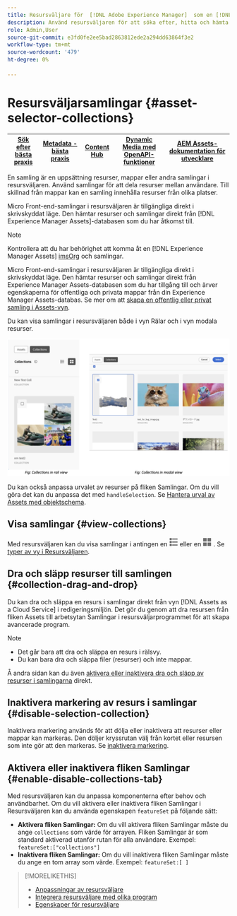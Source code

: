 ```yaml
---
title: Resursväljare för  [!DNL Adobe Experience Manager]  som en [!DNL Cloud Service]
description: Använd resursväljaren för att söka efter, hitta och hämta resursers metadata och återgivningar i programmet.
role: Admin,User
source-git-commit: e3fd0fe2ee5bad2863812ede2a294dd63864f3e2
workflow-type: tm+mt
source-wordcount: '479'
ht-degree: 0%

---
```



# Resursväljarsamlingar {#asset-selector-collections}

| [Sök efter bästa praxis](/help/assets/search-best-practices.md) | [Metadata - bästa praxis](/help/assets/metadata-best-practices.md) | [Content Hub](/help/assets/product-overview.md) | [Dynamic Media med OpenAPI-funktioner](/help/assets/dynamic-media-open-apis-overview.md) | [AEM Assets-dokumentation för utvecklare](https://developer.adobe.com/experience-cloud/experience-manager-apis/) |
| ------------- | --------------------------- |---------|----|-----|

En samling är en uppsättning resurser, mappar eller andra samlingar i resursväljaren. Använd samlingar för att dela resurser mellan användare. Till skillnad från mappar kan en samling innehålla resurser från olika platser.

Micro Front-end-samlingar i resursväljaren är tillgängliga direkt i skrivskyddat läge. Den hämtar resurser och samlingar direkt från [!DNL Experience Manager Assets]-databasen som du har åtkomst till.

>[!NOTE]
>
>Kontrollera att du har behörighet att komma åt en [!DNL Experience Manager Assets] [imsOrg](/help/assets/asset-selector-properties.md) och samlingar.

Micro Front-end-samlingar i resursväljaren är tillgängliga direkt i skrivskyddat läge. Den hämtar resurser och samlingar direkt från Experience Manager Assets-databasen som du har tillgång till och ärver egenskaperna för offentliga och privata mappar från din Experience Manager Assets-databas. Se mer om att [skapa en offentlig eller privat samling i Assets-vyn](/help/assets/manage-collections-assets-view.md#create-collection).

Du kan visa samlingar i resursväljaren både i vyn Rälar och i vyn modala resurser.

![Samlingar i rälsvy](assets/collections-rail-modal-view.png)

<!--
Additionally, you can [customize](/help/assets/asset-selector-customization.md) the `featureSet` property to enable or disable collections in Asset Selector. See [enable or disable Collections tab](#enable-disable-collections-tab).-->

Du kan också anpassa urvalet av resurser på fliken Samlingar. Om du vill göra det kan du anpassa det med `handleSelection`. Se [Hantera urval av Assets med objektschema](/help/assets/asset-selector-customization.md#handling-selection).

## Visa samlingar {#view-collections}

Med resursväljaren kan du visa samlingar i antingen en ![listvy](assets/do-not-localize/list-view.png) eller en ![stödrastervy](assets/do-not-localize/grid-view.png) . Se [typer av vy i Resursväljaren](overview-asset-selector.md#types-of-view).

## Dra och släpp resurser till samlingen {#collection-drag-and-drop}

Du kan dra och släppa en resurs i samlingar direkt från vyn [!DNL Assets as a Cloud Service] i redigeringsmiljön. Det gör du genom att dra resursen från fliken Assets till arbetsytan Samlingar i resursväljarprogrammet för att skapa avancerade program.

>[!NOTE]
>
>* Det går bara att dra och släppa en resurs i rälsvy.
>* Du kan bara dra och släppa filer (resurser) och inte mappar.

Å andra sidan kan du även [aktivera eller inaktivera dra och släpp av resurser i samlingarna](asset-selector-customization.md#enable-disable-drag-and-drop) direkt.

## Inaktivera markering av resurs i samlingar {#disable-selection-collection}

Inaktivera markering används för att dölja eller inaktivera att resurser eller mappar kan markeras. Den döljer kryssrutan välj från kortet eller resursen som inte gör att den markeras. Se [inaktivera markering](/help/assets/asset-selector-customization.md#disable-selection).

## Aktivera eller inaktivera fliken Samlingar {#enable-disable-collections-tab}

Med resursväljaren kan du anpassa komponenterna efter behov och användbarhet. Om du vill aktivera eller inaktivera fliken Samlingar i Resursväljaren kan du använda egenskapen `featureSet` på följande sätt:

* **Aktivera fliken Samlingar:** Om du vill aktivera fliken Samlingar måste du ange `collections` som värde för arrayen. Fliken Samlingar är som standard aktiverad utanför rutan för alla användare. Exempel: `featureSet:["collections"]`
* **Inaktivera fliken Samlingar:** Om du vill inaktivera fliken Samlingar måste du ange en tom array som värde. Exempel: `featureSet:[ ]`

>[!MORELIKETHIS]
>
>* [Anpassningar av resursväljare](/help/assets/asset-selector-customization.md)
>* [Integrera resursväljare med olika program](/help/assets/integrate-asset-selector.md)
>* [Egenskaper för resursväljare](/help/assets/asset-selector-properties.md)

